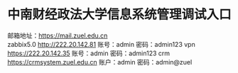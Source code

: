 # 中南财经政法大学信息系统管理调试入口 
 邮箱地址：https://mail.zuel.edu.cn   
 zabbix5.0         http://222.20.142.81   账号：admin  密码：admin123 
 vpn   https://222.20.142.35           账号：admin     密码：admin123
 crm   https://crmsystem.zuel.edu.cn   账户：admin  密码：admin@zuel
 
